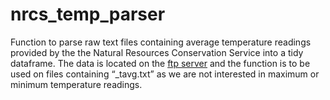 # nrcs_temp_parser

Function to parse raw text files containing average temperature readings provided by the the Natural Resources Conservation Service 
into a tidy dataframe. The data is located on the [ftp server](https://www.wcc.nrcs.usda.gov/ftpref/data/climate/table/temperature/history/)
and the function is to be used on files containing “_tavg.txt” as we are not interested in maximum or minimum temperature readings.
